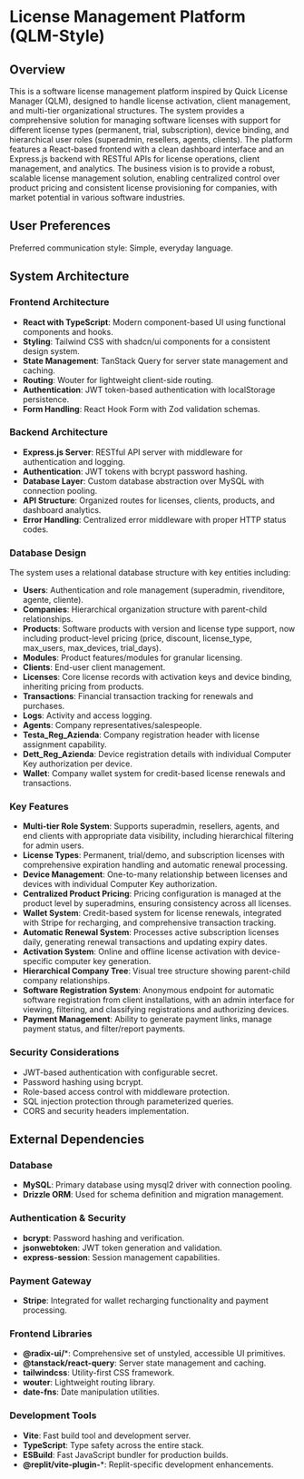 # License Management Platform (QLM-Style)

## Overview
This is a software license management platform inspired by Quick License Manager (QLM), designed to handle license activation, client management, and multi-tier organizational structures. The system provides a comprehensive solution for managing software licenses with support for different license types (permanent, trial, subscription), device binding, and hierarchical user roles (superadmin, resellers, agents, clients). The platform features a React-based frontend with a clean dashboard interface and an Express.js backend with RESTful APIs for license operations, client management, and analytics. The business vision is to provide a robust, scalable license management solution, enabling centralized control over product pricing and consistent license provisioning for companies, with market potential in various software industries.

## User Preferences
Preferred communication style: Simple, everyday language.

## System Architecture

### Frontend Architecture
- **React with TypeScript**: Modern component-based UI using functional components and hooks.
- **Styling**: Tailwind CSS with shadcn/ui components for a consistent design system.
- **State Management**: TanStack Query for server state management and caching.
- **Routing**: Wouter for lightweight client-side routing.
- **Authentication**: JWT token-based authentication with localStorage persistence.
- **Form Handling**: React Hook Form with Zod validation schemas.

### Backend Architecture
- **Express.js Server**: RESTful API server with middleware for authentication and logging.
- **Authentication**: JWT tokens with bcrypt password hashing.
- **Database Layer**: Custom database abstraction over MySQL with connection pooling.
- **API Structure**: Organized routes for licenses, clients, products, and dashboard analytics.
- **Error Handling**: Centralized error middleware with proper HTTP status codes.

### Database Design
The system uses a relational database structure with key entities including:
- **Users**: Authentication and role management (superadmin, rivenditore, agente, cliente).
- **Companies**: Hierarchical organization structure with parent-child relationships.
- **Products**: Software products with version and license type support, now including product-level pricing (price, discount, license_type, max_users, max_devices, trial_days).
- **Modules**: Product features/modules for granular licensing.
- **Clients**: End-user client management.
- **Licenses**: Core license records with activation keys and device binding, inheriting pricing from products.
- **Transactions**: Financial transaction tracking for renewals and purchases.
- **Logs**: Activity and access logging.
- **Agents**: Company representatives/salespeople.
- **Testa_Reg_Azienda**: Company registration header with license assignment capability.
- **Dett_Reg_Azienda**: Device registration details with individual Computer Key authorization per device.
- **Wallet**: Company wallet system for credit-based license renewals and transactions.

### Key Features
- **Multi-tier Role System**: Supports superadmin, resellers, agents, and end clients with appropriate data visibility, including hierarchical filtering for admin users.
- **License Types**: Permanent, trial/demo, and subscription licenses with comprehensive expiration handling and automatic renewal processing.
- **Device Management**: One-to-many relationship between licenses and devices with individual Computer Key authorization.
- **Centralized Product Pricing**: Pricing configuration is managed at the product level by superadmins, ensuring consistency across all licenses.
- **Wallet System**: Credit-based system for license renewals, integrated with Stripe for recharging, and comprehensive transaction tracking.
- **Automatic Renewal System**: Processes active subscription licenses daily, generating renewal transactions and updating expiry dates.
- **Activation System**: Online and offline license activation with device-specific computer key generation.
- **Hierarchical Company Tree**: Visual tree structure showing parent-child company relationships.
- **Software Registration System**: Anonymous endpoint for automatic software registration from client installations, with an admin interface for viewing, filtering, and classifying registrations and authorizing devices.
- **Payment Management**: Ability to generate payment links, manage payment status, and filter/report payments.

### Security Considerations
- JWT-based authentication with configurable secret.
- Password hashing using bcrypt.
- Role-based access control with middleware protection.
- SQL injection protection through parameterized queries.
- CORS and security headers implementation.

## External Dependencies

### Database
- **MySQL**: Primary database using mysql2 driver with connection pooling.
- **Drizzle ORM**: Used for schema definition and migration management.

### Authentication & Security
- **bcrypt**: Password hashing and verification.
- **jsonwebtoken**: JWT token generation and validation.
- **express-session**: Session management capabilities.

### Payment Gateway
- **Stripe**: Integrated for wallet recharging functionality and payment processing.

### Frontend Libraries
- **@radix-ui/***: Comprehensive set of unstyled, accessible UI primitives.
- **@tanstack/react-query**: Server state management and caching.
- **tailwindcss**: Utility-first CSS framework.
- **wouter**: Lightweight routing library.
- **date-fns**: Date manipulation utilities.

### Development Tools
- **Vite**: Fast build tool and development server.
- **TypeScript**: Type safety across the entire stack.
- **ESBuild**: Fast JavaScript bundler for production builds.
- **@replit/vite-plugin-***: Replit-specific development enhancements.